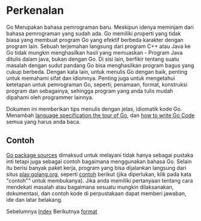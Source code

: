 # Perkenalan

Go Merupakan bahasa pemrograman baru. Meskipun idenya meminjam dari bahasa pemrograman yang sudah ada. Go memiliki properti yang tidak biasa yang membuat program Go yang efektif berbeda karakter dengan program lain. Sebuah terjemahan langsung dari program C++ atau Java ke Go tidak mungkin menghasilkan hasil yang memuaskan - Program Java ditulis dalam java, bukan dengan Go. Di sisi lain, berfikir tentang suatu masalah dengan sudut pandang Go bisa menghasilkan program bagus yang cukup berbeda. Dengan kata lain, untuk menulis Go dengan baik, penting untuk memahami sifat dan idiomnya. Penting juga untuk mengetahui ketetapan untuk pemrograman Go, seperti; penamaan, format, konstruksi program dan sebagainya, sehingga program yang anda tulis mudah dipahami oleh programmer lainnya.

Dokumen ini memberikan tips menulis dengan jelas, idiomatik kode Go. Menambah [ language specification](http://golang.org/ref/spec),[the tour of Go](http://tour.golang.org/), dan [how to write Go Code](http://golang.org/doc/code.html) semua yang harus anda baca.  

## Contoh

[Go package sources](http://golang.org/src/pkg/) dimaksud untuk melayani tidak hanya sebagai pustaka inti tetapi juga sebagai contoh bagaimana menggunakan bahasa Go. Selain itu berisi banyak paket kerja, program yang bisa dijalankan langsung dari situs [play.golang.org](http://play.golang.org), seperti [contoh](http://golang.org/pkg/strings/#example_Map) berikut (jika diperlukan, klik pada kata "contoh"" untuk membukanya). Jika anda memiliki pertanyaan tentang cara mendekati masalah atau bagaimana sesuatu mungkin dilaksanakan, dokumentasi, dan contoh kode di perpustakaan dapat memberi jawaban, ide dan latar belakang.  


Sebelumnya [Index](README.md) 
Berikutnya [format](02_format.md)
